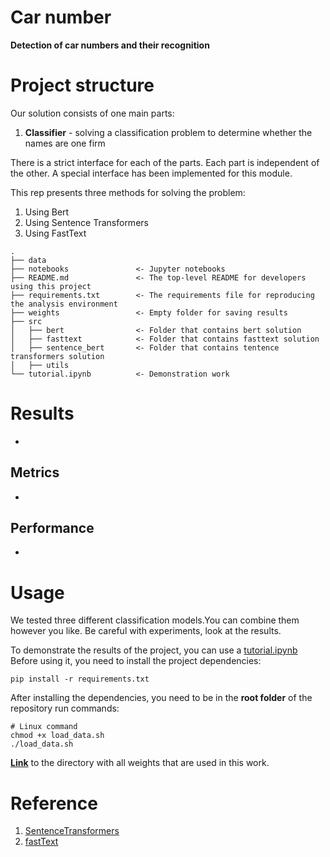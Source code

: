 # Car number
**Detection of car numbers and their recognition**
# Project structure

Our solution consists of one main parts:
1. **Сlassifier** - solving a classification problem to determine whether the names are one firm

There is a strict interface for each of the parts. Each part is independent of the other. A special interface has been implemented for this module.

This rep presents three methods for solving the problem:
1. Using Bert
2. Using Sentence Transformers 
3. Using FastText

```
.
├── data
├── notebooks               <- Jupyter notebooks
├── README.md               <- The top-level README for developers using this project
├── requirements.txt        <- The requirements file for reproducing the analysis environment
├── weights                 <- Empty folder for saving results
├── src
│   ├── bert                <- Folder that contains bert solution
│   ├── fasttext            <- Folder that contains fasttext solution
│   ├── sentence_bert       <- Folder that contains tentence transformers solution
│   ├── utils
└── tutorial.ipynb          <- Demonstration work
```

# Results 
-
## Metrics
- 
## Performance 
-

# Usage
We tested three different classification models.You can combine them however you like. Be careful with experiments, look at the results.

To demonstrate the results of the project, you can use a [tutorial.ipynb](./tutorial.ipynb) Before using it, you need to install the project dependencies:
```
pip install -r requirements.txt 
```

After installing the dependencies, you need to be in the **root folder** of the repository run commands:
```
# Linux command
chmod +x load_data.sh
./load_data.sh
```

[**Link**](https://drive.google.com/drive/folders/175r-xavYr0N_iv7QhI7fAFiYw1e-qqAh?usp=sharing) to the directory with all weights that are used in this work.
# Reference 
1. [SentenceTransformers](https://www.sbert.net/)
1. [fastText](https://github.com/facebookresearch/fastText)
